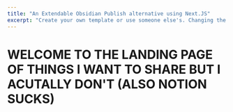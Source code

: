 ```yaml
---
title: "An Extendable Obsidian Publish alternative using Next.JS"
excerpt: "Create your own template or use someone else's. Changing the template is a matter of updating one line"
---
```

# WELCOME TO THE LANDING PAGE OF THINGS I WANT TO SHARE BUT I ACUTALLY DON'T (ALSO NOTION SUCKS)
